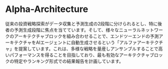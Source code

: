 # Alpha-Architecture
従来の投資戦略探索がデータ収集と予測生成の2段階に分けられるとし、特に後者の予測生成段階に焦点を当てています。そして、様々なニューラルネットワークのアーキテクチャブロックを組み合わせることで、エンドツーエンドの予測アーキテクチャをAIエージェントに自動生成させるという「アルファアーキテクチャ」を提案しています。これは、多様な戦略を量産しアンサンブルすることで高いパフォーマンスを得ることを目指しており、最も有効なアーキテクチャブロックの特定やランキング形式での結果報告を計画しています。
